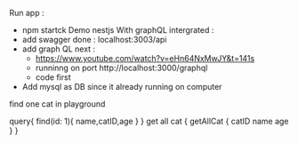Run app :
- npm startck
Demo nestjs With graphQL intergrated :
- add swagger done : localhost:3003/api
- add graph QL next : 
  - https://www.youtube.com/watch?v=eHn64NxMwJY&t=141s
  - runninng on port http://localhost:3000/graphql
  - code first
- Add mysql as DB since it already running on computer

find one cat in playground

  query{
    find(id: 1){
      name,catID,age 
    }
  }
  get all cat
  {
  getAllCat {
    catID
    name
    age
  }
}
